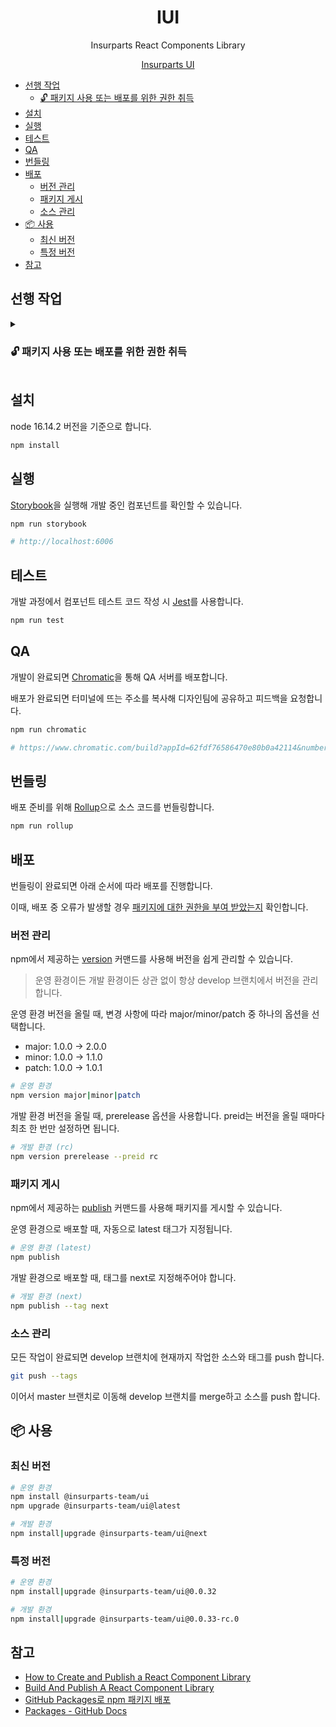 <h1 align="center">IUI</h1>

<div align="center">

Insurparts React Components Library

[Insurparts UI](https://www.chromatic.com/library?appId=62fdf76586470e80b0a42114&groupPrefix=Components%2FINPUTS)

</div>

- [선행 작업](#선행-작업)
  - [🔓 패키지 사용 또는 배포를 위한 권한 취득](#-패키지-사용-또는-배포를-위한-권한-취득)
- [설치](#설치)
- [실행](#실행)
- [테스트](#테스트)
- [QA](#qa)
- [번들링](#번들링)
- [배포](#배포)
  - [버전 관리](#버전-관리)
  - [패키지 게시](#패키지-게시)
  - [소스 관리](#소스-관리)
- [📦 사용](#-사용)
  - [최신 버전](#최신-버전)
  - [특정 버전](#특정-버전)
- [참고](#참고)



## 선행 작업

<details>
<summary>

### 🔓 패키지 사용 또는 배포를 위한 권한 취득

</summary>

1. 깃허브 사이트에서 토큰 발급

   1. 깃허브 Settings 접근

      ![image](https://user-images.githubusercontent.com/95343057/208553588-89c0fd82-28e9-4e31-828c-a2b223b847ab.png)

   2. 왼쪽 사이드바 메뉴 하단에서 Developer settings 메뉴 선택

      ![image](https://user-images.githubusercontent.com/95343057/208554709-45f650da-78d6-4b7d-8b92-e696928a5b62.png)

   3. Personal access tokens > Tokens (classic) 메뉴 선택

      ![image](https://user-images.githubusercontent.com/95343057/208554616-6eb6aa74-72df-42d6-b3c3-4eee1f250b08.png)

   4. Generate new token 버튼 클릭 후 Generate new token (classic) 아이템 선택

      ![image](https://user-images.githubusercontent.com/95343057/208554900-8302dc0e-9ba8-4e74-9899-c4e63c8e3188.png)

   5. Note 항목에 본인이 알아볼 수 있는 이름을 입력하고 Select scopes 중 `write:packages` 스코프를 선택

      ![image](https://user-images.githubusercontent.com/95343057/208555258-8c52c193-35ad-442a-8156-d0d1e87e3e0e.png)

   6. Generate token 버튼을 눌러 토큰 생성 완료

      ![image](https://user-images.githubusercontent.com/95343057/208555429-177e610e-736b-4312-93ba-63d3ab59a55d.png)

   7. 복사 아이콘 버튼을 클릭해 생성된 토큰 복사

      ![image](https://user-images.githubusercontent.com/95343057/208555673-8790b223-745d-418e-a536-6d8b8c3f28de.png)

2. 로컬 환경에서 `.npmrc` 파일에 레지스트리와 토큰 등록

   1. 파일 열기

   ```shell
   vi ~/.npmrc
   ```

   2. 파일에 아래 내용 추가하고 저장

   ```
   @insurparts-team:registry=https://npm.pkg.github.com/
   //npm.pkg.github.com/:_authToken={1번에서 생성한 깃허브 토큰}
   ```

</details>

## 설치

node 16.14.2 버전을 기준으로 합니다.

```sh
npm install
```

## 실행

[Storybook](https://storybook.js.org/)을 실행해 개발 중인 컴포넌트를 확인할 수 있습니다.

```sh
npm run storybook

# http://localhost:6006
```

## 테스트

개발 과정에서 컴포넌트 테스트 코드 작성 시 [Jest](https://jestjs.io)를 사용합니다.

```sh
npm run test
```

## QA

개발이 완료되면 [Chromatic](https://www.chromatic.com)을 통해 QA 서버를 배포합니다.

배포가 완료되면 터미널에 뜨는 주소를 복사해 디자인팀에 공유하고 피드백을 요청합니다.

```sh
npm run chromatic

# https://www.chromatic.com/build?appId=62fdf76586470e80b0a42114&number=41
```

## 번들링

배포 준비를 위해 [Rollup](https://rollupjs.org/)으로 소스 코드를 번들링합니다.

```sh
npm run rollup
```

## 배포

번들링이 완료되면 아래 순서에 따라 배포를 진행합니다.

이때, 배포 중 오류가 발생할 경우 [패키지에 대한 권한을 부여 받았는지](#패키지-사용-또는-배포를-위한-권한-취득) 확인합니다.

### 버전 관리

npm에서 제공하는 [version](https://docs.npmjs.com/cli/v9/commands/npm-version) 커맨드를 사용해 버전을 쉽게 관리할 수 있습니다.

> 운영 환경이든 개발 환경이든 상관 없이 항상 develop 브랜치에서 버전을 관리합니다.

운영 환경 버전을 올릴 때, 변경 사항에 따라 major/minor/patch 중 하나의 옵션을 선택합니다.

- major: 1.0.0 → 2.0.0
- minor: 1.0.0 → 1.1.0
- patch: 1.0.0 → 1.0.1

```sh
# 운영 환경
npm version major|minor|patch
```

개발 환경 버전을 올릴 때, prerelease 옵션을 사용합니다. preid는 버전을 올릴 때마다 최초 한 번만 설정하면 됩니다.

```sh
# 개발 환경 (rc)
npm version prerelease --preid rc
```

### 패키지 게시

npm에서 제공하는 [publish](https://docs.npmjs.com/cli/v8/commands/npm-publish) 커맨드를 사용해 패키지를 게시할 수 있습니다.

운영 환경으로 배포할 때, 자동으로 latest 태그가 지정됩니다.

```sh
# 운영 환경 (latest)
npm publish
```

개발 환경으로 배포할 때, 태그를 next로 지정해주어야 합니다.

```sh
# 개발 환경 (next)
npm publish --tag next
```

### 소스 관리

모든 작업이 완료되면 develop 브랜치에 현재까지 작업한 소스와 태그를 push 합니다.

```sh
git push --tags
```

이어서 master 브랜치로 이동해 develop 브랜치를 merge하고 소스를 push 합니다.

## 📦 사용

### 최신 버전

```sh
# 운영 환경
npm install @insurparts-team/ui
npm upgrade @insurparts-team/ui@latest

# 개발 환경
npm install|upgrade @insurparts-team/ui@next
```

### 특정 버전

```sh
# 운영 환경
npm install|upgrade @insurparts-team/ui@0.0.32

# 개발 환경
npm install|upgrade @insurparts-team/ui@0.0.33-rc.0
```

## 참고

- [How to Create and Publish a React Component Library](https://dev.to/alexeagleson/how-to-create-and-publish-a-react-component-library-2oe#publishing-your-library)
- [Build And Publish A React Component Library](https://www.youtube.com/watch?v=hf6Z8OZanec)
- [GitHub Packages로 npm 패키지 배포](https://min9nim.vercel.app/2021-05-17-github-packages)
- [Packages - GitHub Docs](https://docs.github.com/en/rest/packages?apiVersion=2022-11-28)
